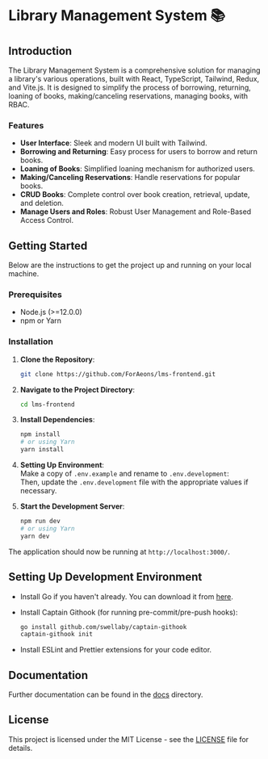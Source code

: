 # Library Management System 📚

## Introduction

The Library Management System is a comprehensive solution for managing a library's various operations, built with React, TypeScript, Tailwind, Redux, and Vite.js. It is designed to simplify the process of borrowing, returning, loaning of books, making/canceling reservations, managing books, with RBAC.

### Features

- **User Interface**: Sleek and modern UI built with Tailwind.
- **Borrowing and Returning**: Easy process for users to borrow and return books.
- **Loaning of Books**: Simplified loaning mechanism for authorized users.
- **Making/Canceling Reservations**: Handle reservations for popular books.
- **CRUD Books**: Complete control over book creation, retrieval, update, and deletion.
- **Manage Users and Roles**: Robust User Management and Role-Based Access Control.

## Getting Started

Below are the instructions to get the project up and running on your local machine.

### Prerequisites

- Node.js (>=12.0.0)
- npm or Yarn

### Installation

1. **Clone the Repository**:

   ```bash
   git clone https://github.com/ForAeons/lms-frontend.git
   ```

2. **Navigate to the Project Directory**:

   ```bash
   cd lms-frontend
   ```

3. **Install Dependencies**:

   ```bash
   npm install
   # or using Yarn
   yarn install
   ```

4. **Setting Up Environment**:  
   Make a copy of `.env.example` and rename to `.env.development`:  
   Then, update the `.env.development` file with the appropriate values if necessary.

5. **Start the Development Server**:

   ```bash
   npm run dev
   # or using Yarn
   yarn dev
   ```

The application should now be running at `http://localhost:3000/`.

## Setting Up Development Environment

- Install Go if you haven't already. You can download it from [here](https://go.dev/doc/install).
- Install Captain Githook (for running pre-commit/pre-push hooks):

  ```bash
  go install github.com/swellaby/captain-githook
  captain-githook init
  ```

- Install ESLint and Prettier extensions for your code editor.

## Documentation

Further documentation can be found in the [docs](./docs) directory.

## License

This project is licensed under the MIT License - see the [LICENSE](./LICENSE) file for details.
